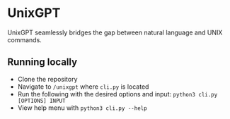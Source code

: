 # UnixGPT

UnixGPT seamlessly bridges the gap between natural language and UNIX commands.

## Running locally

- Clone the repository
- Navigate to ```/unixgpt``` where ```cli.py``` is located
- Run the following with the desired options and input: ```python3 cli.py [OPTIONS] INPUT```
- View help menu with ```python3 cli.py --help```
